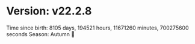 # Version: v22.2.8
Time since birth: 8105 days, 194521 hours, 11671260 minutes, 700275600 seconds
Season: Autumn 🍁
